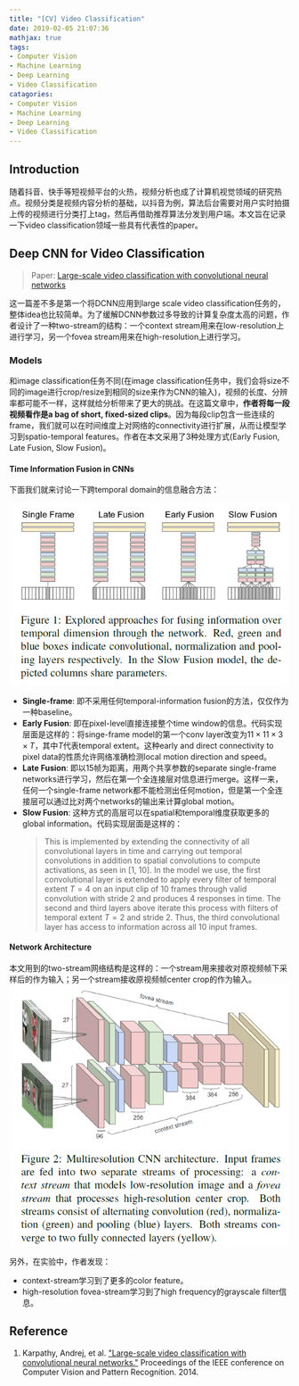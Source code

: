 ```yaml
---
title: "[CV] Video Classification"
date: 2019-02-05 21:07:36
mathjax: true
tags:
- Computer Vision
- Machine Learning
- Deep Learning
- Video Classification
catagories:
- Computer Vision
- Machine Learning
- Deep Learning
- Video Classification
---
```

## Introduction
随着抖音、快手等短视频平台的火热，视频分析也成了计算机视觉领域的研究热点。视频分类是视频内容分析的基础，以抖音为例，算法后台需要对用户实时拍摄上传的视频进行分类打上tag，然后再借助推荐算法分发到用户端。本文旨在记录一下video classification领域一些具有代表性的paper。

## Deep CNN for Video Classification 
> Paper: [Large-scale video classification with convolutional neural networks](https://www.cv-foundation.org/openaccess/content_cvpr_2014/papers/Karpathy_Large-scale_Video_Classification_2014_CVPR_paper.pdf)

这一篇差不多是第一个将DCNN应用到large scale video classification任务的，整体idea也比较简单。为了缓解DCNN参数过多导致的计算复杂度太高的问题，作者设计了一种two-stream的结构：一个context stream用来在low-resolution上进行学习，另一个fovea stream用来在high-resolution上进行学习。

### Models
和image classification任务不同(在image classification任务中，我们会将size不同的image进行crop/resize到相同的size来作为CNN的输入)，视频的长度、分辨率都可能不一样，这样就给分析带来了更大的挑战。在这篇文章中，**作者将每一段视频看作是a bag of short, fixed-sized clips**。因为每段clip包含一些连续的frame，我们就可以在时间维度上对网络的connectivity进行扩展，从而让模型学习到spatio-temporal features。作者在本文采用了3种处理方式(Early Fusion, Late Fusion, Slow Fusion)。

#### Time Information Fusion in CNNs
下面我们就来讨论一下跨temporal domain的信息融合方法：

![Explored approaches for fusing information over temporal dimension through the network](https://raw.githubusercontent.com/lucasxlu/blog/master/source/_posts/cv-video-cls/info_fusion.png)

* **Single-frame**: 即不采用任何temporal-information fusion的方法，仅仅作为一种baseline。
* **Early Fusion**: 即在pixel-level直接连接整个time window的信息。代码实现层面是这样的：将singe-frame model的第一个conv layer改变为$11\times 11\times 3\times T$，其中$T$代表temporal extent。这种early and direct connectivity to pixel data的性质允许网络准确检测local motion direction and speed。
* **Late Fusion**: 即以15帧为距离，用两个共享参数的separate single-frame networks进行学习，然后在第一个全连接层对信息进行merge。这样一来，任何一个single-frame network都不能检测出任何motion，但是第一个全连接层可以通过比对两个networks的输出来计算global motion。
* **Slow Fusion**: 这种方式的高层可以在spatial和temporal维度获取更多的global information。代码实现层面是这样的：
    > This is implemented by extending the connectivity of all convolutional layers in time and carrying out temporal convolutions in addition to spatial convolutions to compute activations, as seen in [1, 10]. In the model we use, the first convolutional layer is extended to apply every filter of temporal extent $T = 4$ on an input clip of 10 frames through valid convolution with stride 2 and produces 4 responses in time. The second and third layers above iterate this process with filters of temporal extent $T = 2$ and stride 2. Thus, the third convolutional layer has access to information across all 10 input frames.

#### Network Architecture
本文用到的two-stream网络结构是这样的：一个stream用来接收对原视频帧下采样后的作为输入；另一个stream接收原视频帧center crop的作为输入。
![Multiresolution CNN architecture](https://raw.githubusercontent.com/lucasxlu/blog/master/source/_posts/cv-video-cls/multi_res_network.png)

另外，在实验中，作者发现：
* context-stream学习到了更多的color feature。
* high-resolution fovea-stream学习到了high frequency的grayscale filter信息。




## Reference
1. Karpathy, Andrej, et al. ["Large-scale video classification with convolutional neural networks."](https://www.cv-foundation.org/openaccess/content_cvpr_2014/papers/Karpathy_Large-scale_Video_Classification_2014_CVPR_paper.pdf) Proceedings of the IEEE conference on Computer Vision and Pattern Recognition. 2014.